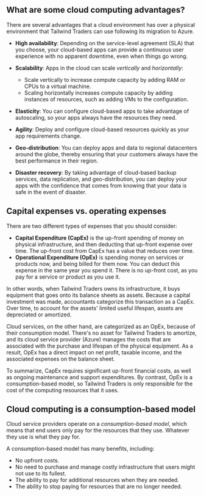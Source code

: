 ## What are some cloud computing advantages?

There are several advantages that a cloud environment has over a physical environment that Tailwind Traders can use following its migration to Azure.

 -  **High availability**: Depending on the service-level agreement (SLA) that you choose, your cloud-based apps can provide a continuous user experience with no apparent downtime, even when things go wrong.
 -  **Scalability**: Apps in the cloud can scale *vertically* and *horizontally*:
    
     -  Scale vertically to increase compute capacity by adding RAM or CPUs to a virtual machine.
     -  Scaling horizontally increases compute capacity by adding instances of resources, such as adding VMs to the configuration.
 -  **Elasticity**: You can configure cloud-based apps to take advantage of autoscaling, so your apps always have the resources they need.
 -  **Agility**: Deploy and configure cloud-based resources quickly as your app requirements change.
 -  **Geo-distribution**: You can deploy apps and data to regional datacenters around the globe, thereby ensuring that your customers always have the best performance in their region.
 -  **Disaster recovery**: By taking advantage of cloud-based backup services, data replication, and geo-distribution, you can deploy your apps with the confidence that comes from knowing that your data is safe in the event of disaster.

## Capital expenses vs. operating expenses<br>

There are two different types of expenses that you should consider:

 -  **Capital Expenditure (CapEx)** is the up-front spending of money on physical infrastructure, and then deducting that up-front expense over time. The up-front cost from CapEx has a value that reduces over time.
 -  **Operational Expenditure (OpEx)** is spending money on services or products now, and being billed for them now. You can deduct this expense in the same year you spend it. There is no up-front cost, as you pay for a service or product as you use it.

In other words, when Tailwind Traders owns its infrastructure, it buys equipment that goes onto its balance sheets as assets. Because a capital investment was made, accountants categorize this transaction as a CapEx. Over time, to account for the assets' limited useful lifespan, assets are depreciated or amortized.

Cloud services, on the other hand, are categorized as an OpEx, because of their consumption model. There's no asset for Tailwind Traders to amortize, and its cloud service provider (Azure) manages the costs that are associated with the purchase and lifespan of the physical equipment. As a result, OpEx has a direct impact on net profit, taxable income, and the associated expenses on the balance sheet.

To summarize, CapEx requires significant up-front financial costs, as well as ongoing maintenance and support expenditures. By contrast, OpEx is a consumption-based model, so Tailwind Traders is only responsible for the cost of the computing resources that it uses.

## Cloud computing is a consumption-based model

Cloud service providers operate on a *consumption-based model*, which means that end users only pay for the resources that they use. Whatever they use is what they pay for.

A consumption-based model has many benefits, including:

 -  No upfront costs.
 -  No need to purchase and manage costly infrastructure that users might not use to its fullest.
 -  The ability to pay for additional resources when they are needed.
 -  The ability to stop paying for resources that are no longer needed.

